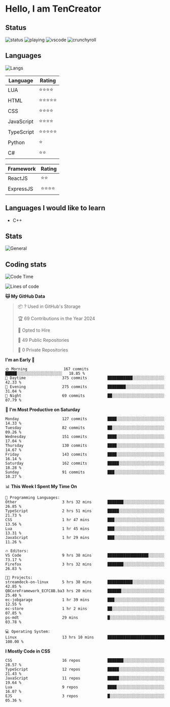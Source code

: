 # Hello, I am TenCreator

## Status
![status](https://api.statusbadges.me/badge/status/518334475038359555?simple=true&style=for-the-badge)
![playing](https://api.statusbadges.me/badge/playing/518334475038359555?style=for-the-badge)
![vscode](https://api.statusbadges.me/badge/vscode/518334475038359555?style=for-the-badge)
![crunchyroll](https://api.statusbadges.me/badge/crunchyroll/518334475038359555?style=for-the-badge)

## Languages
![Langs](https://github-readme-stats.vercel.app/api/top-langs/?username=tencreator&layout=compact&theme=radical)


|Language|Rating|
|--------|------|
|LUA|⭐️⭐️⭐️⭐️|
|HTML|⭐️⭐️⭐️⭐️⭐️|
|CSS|⭐️⭐️⭐️⭐️|
|JavaScript|⭐️⭐️⭐️⭐️|
|TypeScript|⭐️⭐️⭐️⭐️⭐️|
|Python|⭐️|
|C#|⭐️⭐️ |

|Framework|Rating|
|--------|------|
|ReactJS|⭐️⭐️|
|ExpressJS|⭐️⭐️⭐️⭐️|

## Languages I would like to learn
- C++

## Stats
![General](https://github-readme-stats.vercel.app/api?username=tencreator&show_icons=true&theme=radical)

## Coding stats
<!--START_SECTION:waka-->
![Code Time](http://img.shields.io/badge/Code%20Time-60%20hrs%2056%20mins-blue)

![Lines of code](https://img.shields.io/badge/From%20Hello%20World%20I%27ve%20Written-481.8%20thousand%20lines%20of%20code-blue)

**🐱 My GitHub Data** 

> 📦 ? Used in GitHub's Storage 
 > 
> 🏆 69 Contributions in the Year 2024
 > 
> 💼 Opted to Hire
 > 
> 📜 49 Public Repositories 
 > 
> 🔑 0 Private Repositories 
 > 
**I'm an Early 🐤** 

```text
🌞 Morning                167 commits         █████░░░░░░░░░░░░░░░░░░░░   18.85 % 
🌆 Daytime                375 commits         ███████████░░░░░░░░░░░░░░   42.33 % 
🌃 Evening                275 commits         ████████░░░░░░░░░░░░░░░░░   31.04 % 
🌙 Night                  69 commits          ██░░░░░░░░░░░░░░░░░░░░░░░   07.79 % 
```
📅 **I'm Most Productive on Saturday** 

```text
Monday                   127 commits         ████░░░░░░░░░░░░░░░░░░░░░   14.33 % 
Tuesday                  82 commits          ██░░░░░░░░░░░░░░░░░░░░░░░   09.26 % 
Wednesday                151 commits         ████░░░░░░░░░░░░░░░░░░░░░   17.04 % 
Thursday                 130 commits         ████░░░░░░░░░░░░░░░░░░░░░   14.67 % 
Friday                   143 commits         ████░░░░░░░░░░░░░░░░░░░░░   16.14 % 
Saturday                 162 commits         █████░░░░░░░░░░░░░░░░░░░░   18.28 % 
Sunday                   91 commits          ███░░░░░░░░░░░░░░░░░░░░░░   10.27 % 
```


📊 **This Week I Spent My Time On** 

```text
💬 Programming Languages: 
Other                    3 hrs 32 mins       ███████░░░░░░░░░░░░░░░░░░   26.85 % 
TypeScript               2 hrs 51 mins       █████░░░░░░░░░░░░░░░░░░░░   21.73 % 
CSS                      1 hr 47 mins        ███░░░░░░░░░░░░░░░░░░░░░░   13.56 % 
Lua                      1 hr 45 mins        ███░░░░░░░░░░░░░░░░░░░░░░   13.31 % 
JavaScript               1 hr 29 mins        ███░░░░░░░░░░░░░░░░░░░░░░   11.26 % 

🔥 Editors: 
VS Code                  9 hrs 38 mins       ██████████████████░░░░░░░   73.17 % 
Firefox                  3 hrs 32 mins       ███████░░░░░░░░░░░░░░░░░░   26.83 % 

🐱‍💻 Projects: 
streamdeck-on-linux      5 hrs 38 mins       ███████████░░░░░░░░░░░░░░   42.85 % 
QBCoreFramework_ECFC8B.ba3 hrs 20 mins       ██████░░░░░░░░░░░░░░░░░░░   25.40 % 
ec-jobgarage             1 hr 39 mins        ███░░░░░░░░░░░░░░░░░░░░░░   12.55 % 
ec-store                 1 hr 2 mins         ██░░░░░░░░░░░░░░░░░░░░░░░   07.85 % 
ps-mdt                   29 mins             █░░░░░░░░░░░░░░░░░░░░░░░░   03.78 % 

💻 Operating System: 
Linux                    13 hrs 10 mins      █████████████████████████   100.00 % 
```

**I Mostly Code in CSS** 

```text
CSS                      16 repos            ███████░░░░░░░░░░░░░░░░░░   28.57 % 
TypeScript               12 repos            █████░░░░░░░░░░░░░░░░░░░░   21.43 % 
JavaScript               11 repos            █████░░░░░░░░░░░░░░░░░░░░   19.64 % 
Lua                      9 repos             ████░░░░░░░░░░░░░░░░░░░░░   16.07 % 
EJS                      3 repos             █░░░░░░░░░░░░░░░░░░░░░░░░   05.36 % 
```




<!--END_SECTION:waka-->
